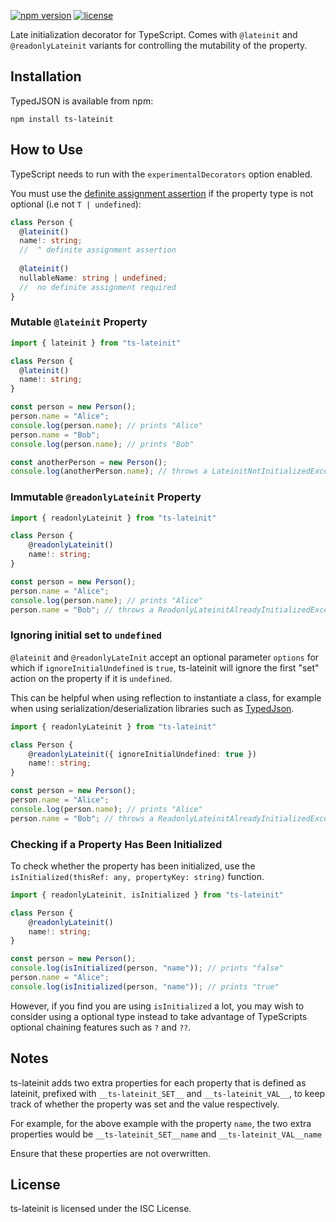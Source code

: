 [![npm version](https://img.shields.io/npm/v/ts-lateinit.svg?logo=npm&style=for-the-badge)](https://www.npmjs.com/package/ts-lateinit)
[![license](https://img.shields.io/npm/l/ts-lateinit?&style=for-the-badge&color=green)
](https://github.com/isaacy2012/ts-lateinit/blob/master/LICENSE)

Late initialization decorator for TypeScript. Comes with `@lateinit` and `@readonlyLateinit` variants for controlling 
the mutability of the property.

## Installation

TypedJSON is available from npm:

```
npm install ts-lateinit
```

## How to Use

TypeScript needs to run with the `experimentalDecorators` option enabled.

You must use the [definite assignment assertion](https://www.typescriptlang.org/docs/handbook/release-notes/typescript-2-7.html#strict-class-initialization)
if the property type is not optional (i.e not `T | undefined`):
```typescript
class Person {
  @lateinit()
  name!: string;
  //  ^ definite assignment assertion
    
  @lateinit()
  nullableName: string | undefined;
  //  no definite assignment required
}
```

### Mutable `@lateinit` Property

```typescript
import { lateinit } from "ts-lateinit"

class Person {
  @lateinit()
  name!: string;
}

const person = new Person();
person.name = "Alice";
console.log(person.name); // prints "Alice"
person.name = "Bob";
console.log(person.name); // prints "Bob"

const anotherPerson = new Person();
console.log(anotherPerson.name); // throws a LateinitNotInitializedException
```

### Immutable `@readonlyLateinit` Property

```typescript
import { readonlyLateinit } from "ts-lateinit"

class Person {
    @readonlyLateinit()
    name!: string;
}

const person = new Person();
person.name = "Alice";
console.log(person.name); // prints "Alice"
person.name = "Bob"; // throws a ReadonlyLateinitAlreadyInitializedException
```

### Ignoring initial set to `undefined`

`@lateinit` and `@readonlyLateInit` accept an optional parameter `options` for which if `ignoreInitialUndefined` is `true`,
ts-lateinit will ignore the first "set" action on the property if it is `undefined`. 

This can be helpful when using reflection to instantiate a class, for example when using serialization/deserialization
libraries such as [TypedJson](https://www.npmjs.com/package/typedjson).

```typescript
import { readonlyLateinit } from "ts-lateinit"

class Person {
    @readonlyLateinit({ ignoreInitialUndefined: true })
    name!: string;
}

const person = new Person();
person.name = "Alice";
console.log(person.name); // prints "Alice"
person.name = "Bob"; // throws a ReadonlyLateinitAlreadyInitializedException
```

### Checking if a Property Has Been Initialized

To check whether the property has been initialized, use the `isInitialized(thisRef: any, propertyKey: string)` function.

```typescript
import { readonlyLateinit, isInitialized } from "ts-lateinit"

class Person {
    @readonlyLateinit()
    name!: string;
}

const person = new Person();
console.log(isInitialized(person, "name")); // prints "false"
person.name = "Alice";
console.log(isInitialized(person, "name")); // prints "true"
```

However, if you find you are using `isInitialized` a lot, you may wish to consider using a optional type instead 
to take advantage of TypeScripts optional chaining features such as `?` and `??`.

## Notes
ts-lateinit adds two extra properties for each property that is defined as lateinit, prefixed with `__ts-lateinit_SET__` 
and `__ts-lateinit_VAL__`, to keep track of whether the property was set and the value respectively. 

For example, for the above example with the property `name`, the two extra properties would be `__ts-lateinit_SET__name` 
and `__ts-lateinit_VAL__name`

Ensure that these properties are not overwritten. 

## License

ts-lateinit is licensed under the ISC License.
